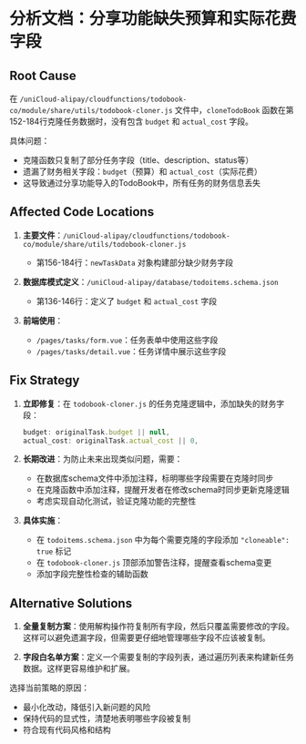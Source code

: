 # 分析文档：分享功能缺失预算和实际花费字段

## Root Cause
在 `/uniCloud-alipay/cloudfunctions/todobook-co/module/share/utils/todobook-cloner.js` 文件中，`cloneTodoBook` 函数在第152-184行克隆任务数据时，没有包含 `budget` 和 `actual_cost` 字段。

具体问题：
- 克隆函数只复制了部分任务字段（title、description、status等）
- 遗漏了财务相关字段：`budget`（预算）和 `actual_cost`（实际花费）
- 这导致通过分享功能导入的TodoBook中，所有任务的财务信息丢失

## Affected Code Locations
1. **主要文件**：`/uniCloud-alipay/cloudfunctions/todobook-co/module/share/utils/todobook-cloner.js`
   - 第156-184行：`newTaskData` 对象构建部分缺少财务字段

2. **数据库模式定义**：`/uniCloud-alipay/database/todoitems.schema.json`
   - 第136-146行：定义了 `budget` 和 `actual_cost` 字段

3. **前端使用**：
   - `/pages/tasks/form.vue`：任务表单中使用这些字段
   - `/pages/tasks/detail.vue`：任务详情中展示这些字段

## Fix Strategy
1. **立即修复**：在 `todobook-cloner.js` 的任务克隆逻辑中，添加缺失的财务字段：
   ```javascript
   budget: originalTask.budget || null,
   actual_cost: originalTask.actual_cost || 0,
   ```

2. **长期改进**：为防止未来出现类似问题，需要：
   - 在数据库schema文件中添加注释，标明哪些字段需要在克隆时同步
   - 在克隆函数中添加注释，提醒开发者在修改schema时同步更新克隆逻辑
   - 考虑实现自动化测试，验证克隆功能的完整性

3. **具体实施**：
   - 在 `todoitems.schema.json` 中为每个需要克隆的字段添加 `"cloneable": true` 标记
   - 在 `todobook-cloner.js` 顶部添加警告注释，提醒查看schema变更
   - 添加字段完整性检查的辅助函数

## Alternative Solutions
1. **全量复制方案**：使用解构操作符复制所有字段，然后只覆盖需要修改的字段。这样可以避免遗漏字段，但需要更仔细地管理哪些字段不应该被复制。

2. **字段白名单方案**：定义一个需要复制的字段列表，通过遍历列表来构建新任务数据。这样更容易维护和扩展。

选择当前策略的原因：
- 最小化改动，降低引入新问题的风险
- 保持代码的显式性，清楚地表明哪些字段被复制
- 符合现有代码风格和结构